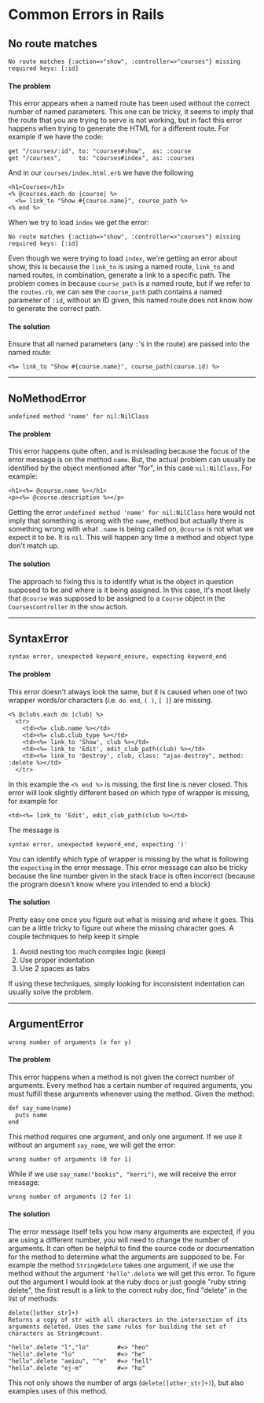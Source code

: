 # Common Errors in Rails

## No route matches

    No route matches {:action=>"show", :controller=>"courses"} missing required keys: [:id]
    
#### The problem

This error appears when a named route has been used without the correct number of named parameters. This one can be tricky, it seems to imply that the route that you are trying to serve is not working, but in fact this error happens when trying to generate the HTML for a different route. For example if we have the code:

    get "/courses/:id", to: "courses#show",  as: :course
    get "/courses",     to: "courses#index", as: :courses
    
And in our `courses/index.html.erb` we have the following

    <h1>Courses</h1>
    <% @courses.each do |course| %>
      <%= link_to "Show #{course.name}", course_path %>
    <% end %> 
    
When we try to load `index` we get the error:

    No route matches {:action=>"show", :controller=>"courses"} missing required keys: [:id]
    
Even though we were trying to load `index`, we're getting an error about show, this is because the `link_to` is using a named route, `link_to` and named routes, in combination, generate a link to a specific path. The problem comes in because `course_path` is a named route, but if we refer to the `routes.rb`, we can see the `course_path` path contains a named parameter of `:id`, without an ID given, this named route does not know how to generate the correct path.

#### The solution

Ensure that all named parameters (any `:`'s in the route) are passed into the named route:

    <%= link_to "Show #{course.name}", course_path(course.id) %>
    
---------

## NoMethodError

    undefined method 'name' for nil:NilClass
    
#### The problem
    
This error happens quite often, and is misleading because the focus of the error message is on the method `name`. But, the actual problem can usually be identified by the object mentioned after "for", in this case `nil:NilClass`. For example:

    <h1><%= @course.name %></h1>
    <p><%= @course.description %></p>
    
Getting the error `undefined method 'name' for nil:NilClass` here would not imply that something is wrong with the `name`, method but actually there is something wrong with what `.name` is being called on, `@course` is not what we expect it to be. It is `nil`. This will happen any time a method and object type don't match up.

#### The solution

The approach to fixing this is to identify what is the object in question supposed to be and where is it being assigned. In this case, it's most likely that `@course` was supposed to be assigned to a `Course` object in the `CoursesController` in the `show` action.

--------

## SyntaxError

    syntax error, unexpected keyword_ensure, expecting keyword_end
    
#### The problem

This error doesn't always look the same, but it is caused when one of two wrapper words/or characters (i.e. `do end`, `( )`, `[ ]`) are missing.

    <% @clubs.each do |club| %>
      <tr>
        <td><%= club.name %></td>
        <td><%= club.club_type %></td>
        <td><%= link_to 'Show', club %></td>
        <td><%= link_to 'Edit', edit_club_path(club) %></td>
        <td><%= link_to 'Destroy', club, class: "ajax-destroy", method: :delete %></td>
      </tr>

In this example the `<% end %>` is missing, the first line is never closed. This error will look slightly different based on which type of wrapper is missing, for example for

    <td><%= link_to 'Edit', edit_club_path(club %></td>
      
The message is

    syntax error, unexpected keyword_end, expecting ')'
    
You can identify which type of wrapper is missing by the what is following the `expecting` in the error message. This error message can also be tricky because the line number given in the stack trace is often incorrect (because the program doesn't know where you intended to end a block)

#### The solution

Pretty easy one once you figure out what is missing and where it goes. This can be a little tricky to figure out where the missing character goes. A couple techniques to help keep it simple

1. Avoid nesting too much complex logic (keep)
2. Use proper indentation
3. Use 2 spaces as tabs

If using these techniques, simply looking for inconsistent indentation can usually solve the problem.

---------

## ArgumentError

    wrong number of arguments (x for y)
    
#### The problem
    
This error happens when a method is not given the correct number of arguments. Every method has a certain number of required arguments, you must fulfill these arguments whenever using the method. Given the method:

    def say_name(name)
      puts name
    end
    
This method requires one argument, and only one argument. If we use it without an argument `say_name`, we will get the error:

    wrong number of arguments (0 for 1)
    
While if we use `say_name("bookis", "kerri")`, we will receive the error message:

    wrong number of arguments (2 for 1)
    
#### The solution

The error message itself tells you how many arguments are expected, if you are using a different number, you will need to change the number of arguments. It can often be helpful to find the source code or documentation for the method to determine what the arguments are supposed to be. For example the method `String#delete` takes one argument, if we use the method without the argument `"hello".delete` we will get this error. To figure out the argument I would look at the ruby docs or just google "ruby string delete", the first result is a link to the correct ruby doc, find "delete" in the list of methods:

    delete([other_str]+)
    Returns a copy of str with all characters in the intersection of its arguments deleted. Uses the same rules for building the set of characters as String#count.

    "hello".delete "l","lo"        #=> "heo"
    "hello".delete "lo"            #=> "he"
    "hello".delete "aeiou", "^e"   #=> "hell"
    "hello".delete "ej-m"          #=> "ho"
    
This not only shows the number of args (`delete([other_str]+)`), but also examples uses of this method.
    


    